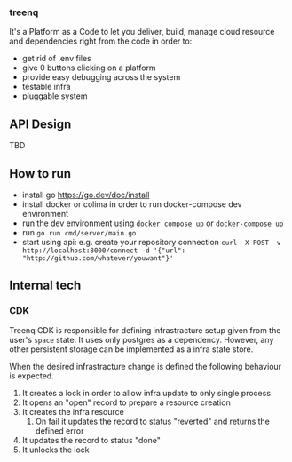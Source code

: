### treenq
It's a Platform as a Code to let you deliver, build, manage cloud resource and dependencies right from the code in order to:
- get rid of .env files
- give 0 buttons clicking on a platform
- provide easy debugging across the system
- testable infra
- pluggable system

## API Design
TBD

## How to run 
- install go https://go.dev/doc/install
- install docker or colima in order to run docker-compose dev environment
- run the dev environment using `docker compose up` or `docker-compose up`
- run `go run cmd/server/main.go`
- start using api: e.g. create your repository connection `curl -X POST -v http://localhost:8000/connect -d '{"url": "http://github.com/whatever/youwant"}'` 


## Internal tech

### CDK 

Treenq CDK is responsible for defining infrastracture setup given from the user's `space` state.
It uses only postgres as a dependency. However, any other persistent storage can be implemented as a infra state store.

When the desired infrastracture change is defined the following behaviour is expected.
1. It creates a lock in order to allow infra update to only single process
2. It opens an "open" record to prepare a resource creation
3. It creates the infra resource
    1. On fail it updates the record to status "reverted" and returns the defined error
4. It updates the record to status "done"
5. It unlocks the lock 
